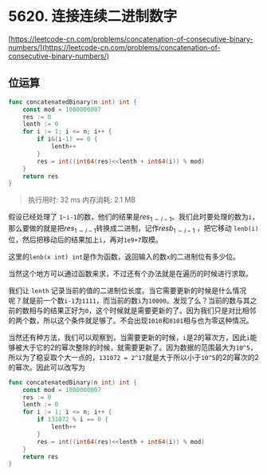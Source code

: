 # 5620. 连接连续二进制数字
[https://leetcode-cn.com/problems/concatenation-of-consecutive-binary-numbers/](https://leetcode-cn.com/problems/concatenation-of-consecutive-binary-numbers/) 
## 位运算
```go
func concatenatedBinary(n int) int {
	const mod = 1000000007
	res := 0
	lenth := 0
	for i := 1; i <= n; i++ {
		if i&(i-1) == 0 {
			lenth++
		}
		res = int((int64(res)<<lenth + int64(i)) % mod)
	}
	return res
}
```
>执行用时: 32 ms
内存消耗: 2.1 MB

假设已经处理了 `1~i-1`的数，他们的结果是$res_{1 \sim i-1}$。我们此时要处理的数为`i`，那么要做的就是把$res_{1 \sim i-1}$转换成二进制，记作$resb_{1 \sim i-1}$ ，把它移动 `lenb(i)`位，然后把移动后的结果加上`i`，再对`1e9+7`取模。

这里的`lenb(x int) int`是作为函数，返回输入的数`x`的二进制位有多少位。

当然这个地方可以通过函数来求，不过还有个办法就是在遍历的时候进行求取。

我们让 `lenth` 记录当前的值的二进制位长度。当它需要更新的时候是什么情况呢？就是前一个数`i-1`为`1111`，而当前的数`i`为`10000`。发现了么？当前的数与其之前的数相与的结果正好为`0`，这个时候就是需要更新的了。因为我们只是对比相邻的两个数，所以这个条件就足够了。不会出现`1010`和`0101`相与也为零这种情况。

当然还有种方法，我们可以观察到，当需要更新的时候，`i`是2的幂次方，因此`i`能够被大于它的2的幂次整除的时候，就需要更新了。因为数据的范围最大为`10^5`，所以为了稳妥取个大一点的，`131072 = 2^17`就是大于所以小于`10^5`的2的幂次的2的幂次。因此可以改写为
```go
func concatenatedBinary(n int) int {
	const mod = 1000000007
	res := 0
	lenth := 0
	for i := 1; i <= n; i++ {
		if 131072 % i == 0 {
			lenth++
		}
		res = int((int64(res)<<lenth + int64(i)) % mod)
	}
	return res
}
```
